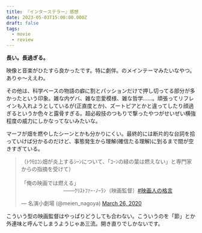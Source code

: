 ```yaml
---
title: 『インターステラー』感想
date: 2023-05-03T15:00:00.000Z
draft: false
tags:
  - movie
  - review
---
```


**長い。長過ぎる。**

映像と音楽がひたすら良かったです。特に劇伴。のメインテーマみたいなやつ。ありゃ～ええわ。

その他は、科学ベースの物語の癖に割とパッションだけで押し切ってる部分が多かったという印象。雑な内ゲバ、雑な恋愛模様、雑な哲学……。頑張ってリフレインも入れようとしているが(正直度とか)、ズートピアとかと違ってしたり顔過ぎるというか色々と露骨すぎる。超必殺技のつもりで撃ったやつがせいぜい横強程度の威力にしかなってないみたいな。

マーフが畑を燃やしたシーンとかも分かりにくい。最終的には断片的な台詞を拾っていけば分かるのだけど、事態発生から理解(確信たる理解)に到るまで間が空きすぎている。

<blockquote class="twitter-tweet"><p lang="ja" dir="ltr">（ﾄｳﾓﾛｺｼ畑が炎上するｼｰﾝについて、「ｺｰﾝの緑の葉は燃えない」と専門家からの指摘を受けて）<br><br>「俺の映画では燃える」<br>　　　　　　　　───ｸﾘｽﾄﾌｧｰ･ﾉｰﾗﾝ（映画監督）<a href="https://twitter.com/hashtag/%E6%98%A0%E7%94%BB%E4%BA%BA%E3%81%AE%E6%A0%BC%E8%A8%80?src=hash&amp;ref_src=twsrc%5Etfw">#映画人の格言</a></p>&mdash; 名演小劇場 (@meien_nagoya) <a href="https://twitter.com/meien_nagoya/status/1243144468796063745?ref_src=twsrc%5Etfw">March 26, 2020</a></blockquote> <script async src="https://platform.twitter.com/widgets.js" charset="utf-8"></script>

こういう型の映画監督はやっぱりどうしても合わない。こういうのを「節」とか外連味と呼んでしまうようじゃあ三流。開き直りでしかないです。
